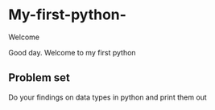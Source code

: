 # My-first-python-
Welcome

Good day. Welcome to my first python

## Problem set

Do your findings on data types in python and print them out
